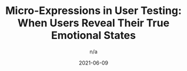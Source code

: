 ---
author: n/a
date: 2021-06-09
layout: post.njk
publisher: uxdesigncc
tags:
  - design
  - usability
target_url: https://uxdesign.cc/emotions-and-micro-expressions-in-ux-research-user-testing-a58b66612de
title: "Micro-Expressions in User Testing: When Users Reveal Their True Emotional States"
---